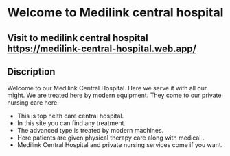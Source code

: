 # Welcome to Medilink central hospital

## Visit to medilink central hospital https://medilink-central-hospital.web.app/

## Discription
Welcome to our Medilink Central Hospital. Here we serve it with all our might.
We are treated here by modern equipment. They come to our private nursing care here.

* This is top helth care central hospital.
* In this site you can find any treatment.
* The advanced type is treated by modern machines.
* Here patients are given physical therapy care along with medical .
* Medilink Central Hospital and private nursing services come if you want.


